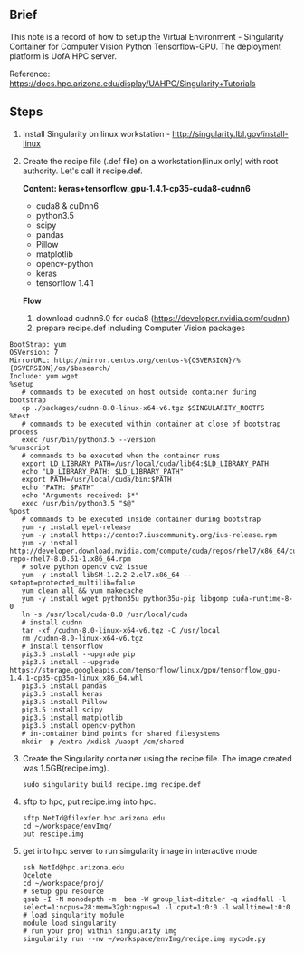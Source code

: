 ## Brief
This note is a record of how to setup the Virtual Environment - Singularity Container for Computer Vision Python Tensorflow-GPU. The deployment platform is UofA HPC server. 

Reference: https://docs.hpc.arizona.edu/display/UAHPC/Singularity+Tutorials

## Steps

1. Install Singularity on linux workstation - http://singularity.lbl.gov/install-linux

2. Create the recipe file (.def file) on a workstation(linux only) with root authority. Let's call it recipe.def.

	**Content: keras+tensorflow_gpu-1.4.1-cp35-cuda8-cudnn6**
	- cuda8 & cuDnn6
	- python3.5
	- scipy
	- pandas
	- Pillow
	- matplotlib
	- opencv-python
	- keras
	- tensorflow 1.4.1
	
	**Flow**
	1) download cudnn6.0 for cuda8 (https://developer.nvidia.com/cudnn)
	2) prepare recipe.def including Computer Vision packages
```
BootStrap: yum
OSVersion: 7
MirrorURL: http://mirror.centos.org/centos-%{OSVERSION}/%{OSVERSION}/os/$basearch/
Include: yum wget
%setup
   # commands to be executed on host outside container during bootstrap
   cp ./packages/cudnn-8.0-linux-x64-v6.tgz $SINGULARITY_ROOTFS
%test
   # commands to be executed within container at close of bootstrap process
   exec /usr/bin/python3.5 --version
%runscript
   # commands to be executed when the container runs
   export LD_LIBRARY_PATH=/usr/local/cuda/lib64:$LD_LIBRARY_PATH
   echo "LD_LIBRARY_PATH: $LD_LIBRARY_PATH"
   export PATH=/usr/local/cuda/bin:$PATH
   echo "PATH: $PATH"
   echo "Arguments received: $*"
   exec /usr/bin/python3.5 "$@"
%post
   # commands to be executed inside container during bootstrap
   yum -y install epel-release
   yum -y install https://centos7.iuscommunity.org/ius-release.rpm
   yum -y install http://developer.download.nvidia.com/compute/cuda/repos/rhel7/x86_64/cuda-repo-rhel7-8.0.61-1.x86_64.rpm
   # solve python opencv cv2 issue
   yum -y install libSM-1.2.2-2.el7.x86_64 --setopt=protected_multilib=false 	
   yum clean all && yum makecache
   yum -y install wget python35u python35u-pip libgomp cuda-runtime-8-0
   ln -s /usr/local/cuda-8.0 /usr/local/cuda
   # install cudnn
   tar -xf /cudnn-8.0-linux-x64-v6.tgz -C /usr/local
   rm /cudnn-8.0-linux-x64-v6.tgz
   # install tensorflow
   pip3.5 install --upgrade pip
   pip3.5 install --upgrade https://storage.googleapis.com/tensorflow/linux/gpu/tensorflow_gpu-1.4.1-cp35-cp35m-linux_x86_64.whl
   pip3.5 install pandas 
   pip3.5 install keras
   pip3.5 install Pillow
   pip3.5 install scipy 
   pip3.5 install matplotlib
   pip3.5 install opencv-python
   # in-container bind points for shared filesystems
   mkdir -p /extra /xdisk /uaopt /cm/shared
```

3. Create the Singularity container using the recipe file. The image created was 1.5GB(recipe.img).
	```
	sudo singularity build recipe.img recipe.def
	```
	
4. sftp to hpc, put recipe.img into hpc.
	```
	sftp NetId@filexfer.hpc.arizona.edu 
	cd ~/workspace/envImg/
	put rescipe.img
	```
5. get into hpc server to run singularity image in interactive mode
	```
	ssh NetId@hpc.arizona.edu
	Ocelote
	cd ~/workspace/proj/
	# setup gpu resource
	qsub -I -N monodepth -m  bea -W group_list=ditzler -q windfall -l select=1:ncpus=28:mem=32gb:ngpus=1 -l cput=1:0:0 -l walltime=1:0:0
	# load singularity module
	module load singularity
	# run your proj within singularity img 
	singularity run --nv ~/workspace/envImg/recipe.img mycode.py
	```

